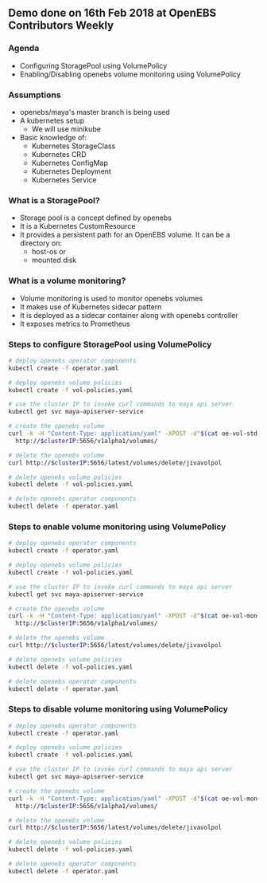 ## Demo done on 16th Feb 2018 at OpenEBS Contributors Weekly

### Agenda
- Configuring StoragePool using VolumePolicy
- Enabling/Disabling openebs volume monitoring using VolumePolicy

### Assumptions
- openebs/maya's master branch is being used
- A kubernetes setup
  - We will use minikube
- Basic knowledge of:
  - Kubernetes StorageClass
  - Kubernetes CRD
  - Kubernetes ConfigMap
  - Kubernetes Deployment
  - Kubernetes Service

### What is a StoragePool?
- Storage pool is a concept defined by openebs
- It is a Kubernetes CustomResource
- It provides a persistent path for an OpenEBS volume. It can be a directory on:
  - host-os or
  - mounted disk

### What is a volume monitoring?
- Volume monitoring is used to monitor openebs volumes
- It makes use of Kubernetes sidecar pattern
- It is deployed as a sidecar container along with openebs controller
- It exposes metrics to Prometheus

### Steps to configure StoragePool using VolumePolicy

```bash
# deploy openebs operator components
kubectl create -f operator.yaml

# deploy openebs volume policies
kubectl create -f vol-policies.yaml

# use the cluster IP to invoke curl commands to maya api server
kubectl get svc maya-apiserver-service

# create the openebs volume
curl -k -H "Content-Type: application/yaml" -XPOST -d"$(cat oe-vol-std-060.yaml)" \
  http://$clusterIP:5656/v1alpha1/volumes/

# delete the openebs volume
curl http://$clusterIP:5656/latest/volumes/delete/jivavolpol

# delete openebs volume policies
kubectl delete -f vol-policies.yaml

# delete openebs operator components
kubectl delete -f operator.yaml
```

### Steps to enable volume monitoring using VolumePolicy
```bash
# deploy openebs operator components
kubectl create -f operator.yaml

# deploy openebs volume policies
kubectl create -f vol-policies.yaml

# use the cluster IP to invoke curl commands to maya api server
kubectl get svc maya-apiserver-service

# create the openebs volume
curl -k -H "Content-Type: application/yaml" -XPOST -d"$(cat oe-vol-mon-on-060.yaml)" \
  http://$clusterIP:5656/v1alpha1/volumes/

# delete the openebs volume
curl http://$clusterIP:5656/latest/volumes/delete/jivavolpol

# delete openebs volume policies
kubectl delete -f vol-policies.yaml

# delete openebs operator components
kubectl delete -f operator.yaml
```

### Steps to disable volume monitoring using VolumePolicy
```bash
# deploy openebs operator components
kubectl create -f operator.yaml

# deploy openebs volume policies
kubectl create -f vol-policies.yaml

# use the cluster IP to invoke curl commands to maya api server
kubectl get svc maya-apiserver-service

# create the openebs volume
curl -k -H "Content-Type: application/yaml" -XPOST -d"$(cat oe-vol-mon-off-060.yaml)" \
  http://$clusterIP:5656/v1alpha1/volumes/

# delete the openebs volume
curl http://$clusterIP:5656/latest/volumes/delete/jivavolpol

# delete openebs volume policies
kubectl delete -f vol-policies.yaml

# delete openebs operator components
kubectl delete -f operator.yaml
```
